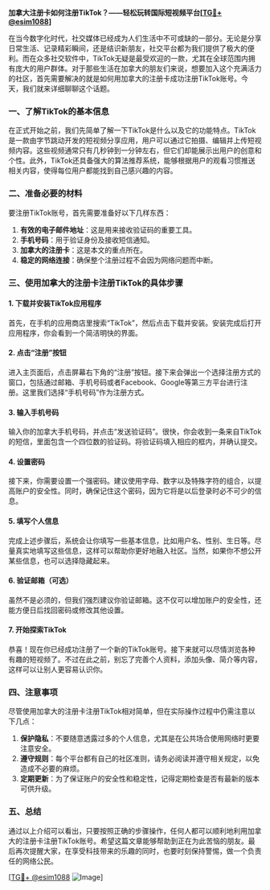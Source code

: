 **加拿大注册卡如何注册TikTok？——轻松玩转国际短视频平台[[TG💪+ @esim1088](https://t.me/s/esim1088)]**

在当今数字化时代，社交媒体已经成为人们生活中不可或缺的一部分。无论是分享日常生活、记录精彩瞬间，还是结识新朋友，社交平台都为我们提供了极大的便利。而在众多社交软件中，TikTok无疑是最受欢迎的一款，尤其在全球范围内拥有庞大的用户群体。对于那些生活在加拿大的朋友们来说，想要加入这个充满活力的社区，首先需要解决的就是如何用加拿大的注册卡成功注册TikTok账号。今天，我们就来详细聊聊这个话题。

### 一、了解TikTok的基本信息

在正式开始之前，我们先简单了解一下TikTok是什么以及它的功能特点。TikTok是一款由字节跳动开发的短视频分享应用，用户可以通过它拍摄、编辑并上传短视频内容。这些视频通常只有几秒钟到一分钟左右，但它们却能展示出用户的创意和个性。此外，TikTok还具备强大的算法推荐系统，能够根据用户的观看习惯推送相关内容，使得每位用户都能找到自己感兴趣的内容。

### 二、准备必要的材料

要注册TikTok账号，首先需要准备好以下几样东西：

1. **有效的电子邮件地址**：这是用来接收验证码的重要工具。
2. **手机号码**：用于验证身份及接收短信通知。
3. **加拿大的注册卡**：这是本文的重点所在。
4. **稳定的网络连接**：确保整个注册过程不会因为网络问题而中断。

### 三、使用加拿大的注册卡注册TikTok的具体步骤

#### 1. 下载并安装TikTok应用程序

首先，在手机的应用商店里搜索“TikTok”，然后点击下载并安装。安装完成后打开应用程序，你会看到一个简洁明快的界面。

#### 2. 点击“注册”按钮

进入主页面后，点击屏幕右下角的“注册”按钮。接下来会弹出一个选择注册方式的窗口，包括通过邮箱、手机号码或者Facebook、Google等第三方平台进行注册。这里我们选择“手机号码”作为注册方式。

#### 3. 输入手机号码

输入你的加拿大手机号码，并点击“发送验证码”。很快，你会收到一条来自TikTok的短信，里面包含一个四位数的验证码。将验证码填入相应的框内，并确认提交。

#### 4. 设置密码

接下来，你需要设置一个强密码。建议使用字母、数字以及特殊字符的组合，以提高账户的安全性。同时，确保记住这个密码，因为它将是以后登录时必不可少的信息。

#### 5. 填写个人信息

完成上述步骤后，系统会让你填写一些基本信息，比如用户名、性别、生日等。尽量真实地填写这些信息，这样可以帮助你更好地融入社区。当然，如果你不想公开某些信息，也可以选择隐藏起来。

#### 6. 验证邮箱（可选）

虽然不是必须的，但我们强烈建议你验证邮箱。这不仅可以增加账户的安全性，还能方便日后找回密码或修改其他设置。

#### 7. 开始探索TikTok

恭喜！现在你已经成功注册了一个新的TikTok账号。接下来就可以尽情浏览各种有趣的短视频了。不过在此之前，别忘了完善个人资料，添加头像、简介等内容，这样可以让别人更容易认识你。

### 四、注意事项

尽管使用加拿大的注册卡注册TikTok相对简单，但在实际操作过程中仍需注意以下几点：

1. **保护隐私**：不要随意透露过多的个人信息，尤其是在公共场合使用网络时更要注意安全。
2. **遵守规则**：每个平台都有自己的社区准则，请务必阅读并遵守相关规定，以免造成不必要的麻烦。
3. **定期更新**：为了保证账户的安全性和稳定性，记得定期检查是否有最新的版本可供升级。

### 五、总结

通过以上介绍可以看出，只要按照正确的步骤操作，任何人都可以顺利地利用加拿大的注册卡注册TikTok账号。希望这篇文章能够帮助到正在为此苦恼的朋友。最后再次提醒大家，在享受科技带来的乐趣的同时，也要时刻保持警惕，做一个负责任的网络公民。

[[TG💪+ @esim1088](https://t.me/s/esim1088) ![Image](https://i.postimg.cc/4NQfJmqS/Snipaste-2025-05-13-00-14-12.png)]